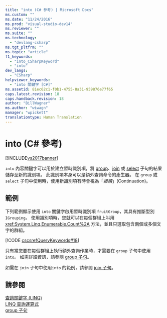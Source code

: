 ```yaml
---
title: "into (C# 參考) | Microsoft Docs"
ms.custom: ""
ms.date: "11/24/2016"
ms.prod: "visual-studio-dev14"
ms.reviewer: ""
ms.suite: ""
ms.technology: 
  - "devlang-csharp"
ms.tgt_pltfrm: ""
ms.topic: "article"
f1_keywords: 
  - "into_CSharpKeyword"
  - "into"
dev_langs: 
  - "CSharp"
helpviewer_keywords: 
  - "into 關鍵字 [C#]"
ms.assetid: 81ec62c1-f0b1-4755-8a31-959876e77f65
caps.latest.revision: 18
caps.handback.revision: 18
author: "BillWagner"
ms.author: "wiwagn"
manager: "wpickett"
translationtype: Human Translation
---
```

# into (C# 參考)
[!INCLUDE[vs2017banner](../../../csharp/includes/vs2017banner.md)]

`into` 內容關鍵字可以用於建立暫時識別項，將 [group](../../../csharp/language-reference/keywords/group-clause.md)、[join](../../../csharp/language-reference/keywords/join-clause.md) 或 [select](../../../csharp/language-reference/keywords/select-clause.md) 子句的結果儲存至新的識別項。  此識別項本身可以是額外查詢命令的產生器。  在 `group` 或 `select` 子句中使用時，使用新識別項有時會視為「*接續*」\(Continuation\)。  
  
## 範例  
 下列範例顯示使用 `into` 關鍵字啟用暫時識別項 `fruitGroup`，其具有推斷型別 `IGrouping`。  使用識別項時，您就可以在每個群組上叫用 <xref:System.Linq.Enumerable.Count%2A> 方法，並且只選取包含兩個或多個文字的群組。  
  
 [!CODE [cscsrefQueryKeywords#18](../CodeSnippet/VS_Snippets_VBCSharp/CsCsrefQueryKeywords#18)]  
  
 只有當您要在每個群組上執行額外查詢作業時，才需要在 `group` 子句中使用 `into`。  如需詳細資訊，請參閱 [group 子句](../../../csharp/language-reference/keywords/group-clause.md)。  
  
 如需在 `join` 子句中使用`into` 的範例，請參閱 [join 子句](../../../csharp/language-reference/keywords/join-clause.md)。  
  
## 請參閱  
 [查詢關鍵字 \(LINQ\)](../../../csharp/language-reference/keywords/query-keywords.md)   
 [LINQ 查詢運算式](../../../csharp/programming-guide/linq-query-expressions/index.md)   
 [group 子句](../../../csharp/language-reference/keywords/group-clause.md)